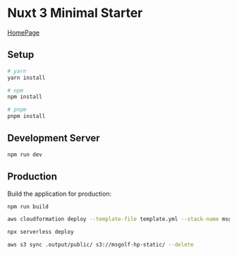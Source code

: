 # Nuxt 3 Minimal Starter

[HomePage](https://msgolf-factory.com/)

## Setup

```bash
# yarn
yarn install

# npm
npm install

# pnpm
pnpm install
```

## Development Server

```bash
npm run dev
```

## Production

Build the application for production:

```bash
npm run build

aws cloudformation deploy --template-file template.yml --stack-name msgolf-hp-resources --parameter-overrides hoge.lambda-url.ap-northeast-1.on.aws AcmId=fuga

npx serverless deploy

aws s3 sync .output/public/ s3://msgolf-hp-static/ --delete
```
